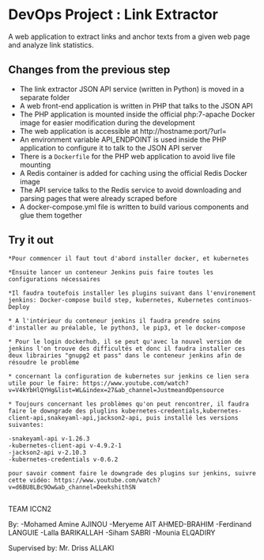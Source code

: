 # DevOps Project : Link Extractor

A web application to extract links and anchor texts from a given web page and analyze link statistics.

## Changes from the previous step

* The link extractor JSON API service (written in Python) is moved in a separate folder
* A web front-end application is written in PHP that talks to the JSON API
* The PHP application is mounted inside the official php:7-apache Docker image for easier modification during the development
* The web application is accessible at http://hostname:port/?url=<url-encoded-url>
* An environment variable API_ENDPOINT is used inside the PHP application to configure it to talk to the JSON API server
* There is a `Dockerfile` for the PHP web application to avoid live file mounting
* A Redis container is added for caching using the official Redis Docker image
* The API service talks to the Redis service to avoid downloading and parsing pages that were already scraped before
* A docker-compose.yml file is written to build various components and glue them together

## Try it out

```
*Pour commencer il faut tout d'abord installer docker, et kubernetes

*Ensuite lancer un conteneur Jenkins puis faire toutes les configurations nécessaires

*Il faudra toutefois installer les plugins suivant dans l'environement jenkins: Docker-compose build step, kubernetes, Kubernetes continuos-Deploy

* A l'intérieur du conteneur jenkins il faudra prendre soins d'installer au préalable, le python3, le pip3, et le docker-compose

* Pour le login dockerhub, il se peut qu'avec la nouvel version de jenkins l'on trouve des difficultés et donc il faudra installer ces deux librairies "gnupg2 et pass" dans le conteneur jenkins afin de résoudre le problème

* concernant la configuration de kubernetes sur jenkins ce lien sera utile pour le faire: https://www.youtube.com/watch?v=V4kYbHlQYHg&list=WL&index=27&ab_channel=JustmeandOpensource 

* Toujours concernant les problèmes qu'on peut rencontrer, il faudra faire le downgrade des pluglins kubernetes-credentials,kubernetes-client-api,snakeyaml-api,jackson2-api, puis installé les versions suivantes:

-snakeyaml-api v-1.26.3
-kubernetes-client-api v-4.9.2-1
-jackson2-api v-2.10.3
-kubernetes-credentials v-0.6.2

pour savoir comment faire le downgrade des plugins sur jenkins, suivre cette vidéo: https://www.youtube.com/watch?v=d6BU8LBc9Ow&ab_channel=DeekshithSN 


```
TEAM ICCN2

By:
  -Mohamed Amine AJINOU
  -Meryeme AIT AHMED-BRAHIM
  -Ferdinand LANGUIE
  -Lalla BARIKALLAH
  -Siham SABRI
  -Mounia ELQADIRY

Supervised by: Mr. Driss ALLAKI
